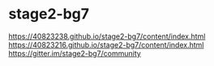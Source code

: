 # stage2-bg7
https://40823238.github.io/stage2-bg7/content/index.html
https://40823216.github.io/stage2-bg7/content/index.html
https://gitter.im/stage2-bg7/community
